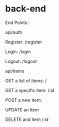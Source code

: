 # back-end

End Points :

api/auth

Register:
/register

Login:
/login

Logout:
/logout

api/items

GET a list of items:
/

GET a specific item:
/:id


POST a new item:


UPDATE an item


DELETE and item
/:id
